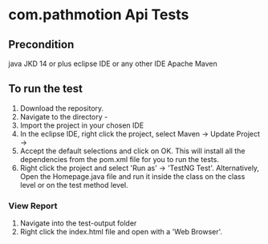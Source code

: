 # com.pathmotion Api Tests

## Precondition


java JKD 14 or plus
eclipse IDE or any other IDE
Apache Maven

## To run the test


1. Download the repository.
2. Navigate to the directory -
3. Import the project in your chosen IDE
4. In the eclipse IDE, right click the project, select Maven -> Update Project ->
5. Accept the default selections and click on OK.
	This will install all the dependencies from the pom.xml file for you to run the tests.
6. Right click the project and select 'Run as' -> 'TestNG Test'.
	Alternatively, Open the Homepage.java file and run it inside the class on the class level 	or on the test method level.


### View Report

1. Navigate into the test-output folder
2. Right click the index.html file and open with a 'Web Browser'.





